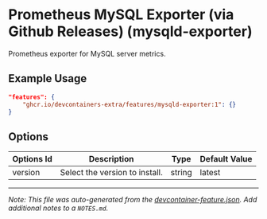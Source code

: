 
# Prometheus MySQL Exporter (via Github Releases) (mysqld-exporter)

Prometheus exporter for MySQL server metrics.

## Example Usage

```json
"features": {
    "ghcr.io/devcontainers-extra/features/mysqld-exporter:1": {}
}
```

## Options

| Options Id | Description | Type | Default Value |
|-----|-----|-----|-----|
| version | Select the version to install. | string | latest |



---

_Note: This file was auto-generated from the [devcontainer-feature.json](devcontainer-feature.json).  Add additional notes to a `NOTES.md`._
